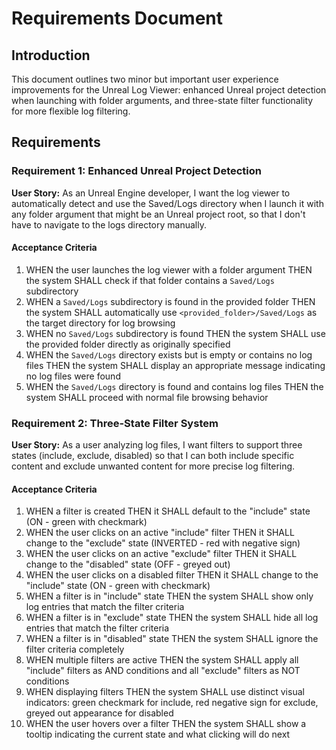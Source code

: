 # Requirements Document

## Introduction

This document outlines two minor but important user experience improvements for the Unreal Log Viewer: enhanced Unreal project detection when launching with folder arguments, and three-state filter functionality for more flexible log filtering.

## Requirements

### Requirement 1: Enhanced Unreal Project Detection

**User Story:** As an Unreal Engine developer, I want the log viewer to automatically detect and use the Saved/Logs directory when I launch it with any folder argument that might be an Unreal project root, so that I don't have to navigate to the logs directory manually.

#### Acceptance Criteria

1. WHEN the user launches the log viewer with a folder argument THEN the system SHALL check if that folder contains a `Saved/Logs` subdirectory
2. WHEN a `Saved/Logs` subdirectory is found in the provided folder THEN the system SHALL automatically use `<provided_folder>/Saved/Logs` as the target directory for log browsing
3. WHEN no `Saved/Logs` subdirectory is found THEN the system SHALL use the provided folder directly as originally specified
4. WHEN the `Saved/Logs` directory exists but is empty or contains no log files THEN the system SHALL display an appropriate message indicating no log files were found
5. WHEN the `Saved/Logs` directory is found and contains log files THEN the system SHALL proceed with normal file browsing behavior

### Requirement 2: Three-State Filter System

**User Story:** As a user analyzing log files, I want filters to support three states (include, exclude, disabled) so that I can both include specific content and exclude unwanted content for more precise log filtering.

#### Acceptance Criteria

1. WHEN a filter is created THEN it SHALL default to the "include" state (ON - green with checkmark)
2. WHEN the user clicks on an active "include" filter THEN it SHALL change to the "exclude" state (INVERTED - red with negative sign)
3. WHEN the user clicks on an active "exclude" filter THEN it SHALL change to the "disabled" state (OFF - greyed out)
4. WHEN the user clicks on a disabled filter THEN it SHALL change to the "include" state (ON - green with checkmark)
5. WHEN a filter is in "include" state THEN the system SHALL show only log entries that match the filter criteria
6. WHEN a filter is in "exclude" state THEN the system SHALL hide all log entries that match the filter criteria
7. WHEN a filter is in "disabled" state THEN the system SHALL ignore the filter criteria completely
8. WHEN multiple filters are active THEN the system SHALL apply all "include" filters as AND conditions and all "exclude" filters as NOT conditions
9. WHEN displaying filters THEN the system SHALL use distinct visual indicators: green checkmark for include, red negative sign for exclude, greyed out appearance for disabled
10. WHEN the user hovers over a filter THEN the system SHALL show a tooltip indicating the current state and what clicking will do next